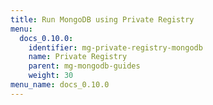 ```yaml
---
title: Run MongoDB using Private Registry
menu:
  docs_0.10.0:
    identifier: mg-private-registry-mongodb
    name: Private Registry
    parent: mg-mongodb-guides
    weight: 30
menu_name: docs_0.10.0
---
```

